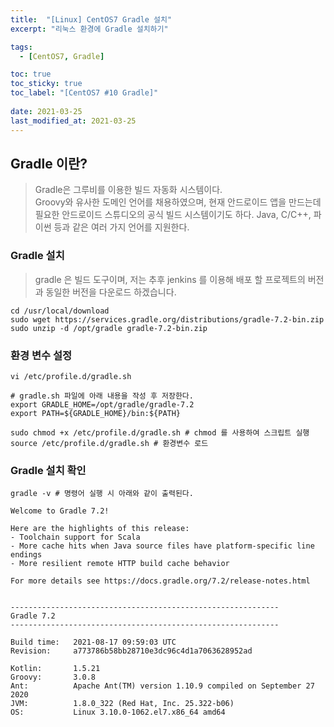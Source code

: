 ```yaml
---
title:  "[Linux] CentOS7 Gradle 설치"
excerpt: "리눅스 환경에 Gradle 설치하기"

tags:
  - [CentOS7, Gradle]

toc: true
toc_sticky: true
toc_label: "[CentOS7 #10 Gradle]"
 
date: 2021-03-25
last_modified_at: 2021-03-25
---
```



## Gradle 이란?
> Gradle은 그루비를 이용한 빌드 자동화 시스템이다. <br>
Groovy와 유사한 도메인 언어를 채용하였으며, 현재 안드로이드 앱을 만드는데 필요한 안드로이드 스튜디오의 공식 빌드 시스템이기도 하다. Java, C/C++, 파이썬 등과 같은 여러 가지 언어를 지원한다.


### Gradle 설치
  > gradle 은 빌드 도구이며, 저는 추후 jenkins 를 이용해 배포 할 프로젝트의 버전과 동일한 버전을 다운로드 하겠습니다.

  ```console  
  cd /usr/local/download
  sudo wget https://services.gradle.org/distributions/gradle-7.2-bin.zip
  sudo unzip -d /opt/gradle gradle-7.2-bin.zip
  ```

### 환경 변수 설정

  ```console
  vi /etc/profile.d/gradle.sh

  # gradle.sh 파일에 아래 내용을 작성 후 저장한다.
  export GRADLE_HOME=/opt/gradle/gradle-7.2
  export PATH=${GRADLE_HOME}/bin:${PATH}

  sudo chmod +x /etc/profile.d/gradle.sh # chmod 를 사용하여 스크립트 실행
  source /etc/profile.d/gradle.sh # 환경변수 로드
  ```

### Gradle 설치 확인

  ```console
  gradle -v # 명령어 실행 시 아래와 같이 출력된다.

  Welcome to Gradle 7.2!

  Here are the highlights of this release:
  - Toolchain support for Scala
  - More cache hits when Java source files have platform-specific line endings
  - More resilient remote HTTP build cache behavior

  For more details see https://docs.gradle.org/7.2/release-notes.html


  ------------------------------------------------------------
  Gradle 7.2
  ------------------------------------------------------------

  Build time:   2021-08-17 09:59:03 UTC
  Revision:     a773786b58bb28710e3dc96c4d1a7063628952ad

  Kotlin:       1.5.21
  Groovy:       3.0.8
  Ant:          Apache Ant(TM) version 1.10.9 compiled on September 27 2020
  JVM:          1.8.0_322 (Red Hat, Inc. 25.322-b06)
  OS:           Linux 3.10.0-1062.el7.x86_64 amd64

  ```

